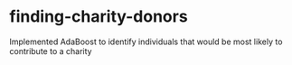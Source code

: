 # finding-charity-donors
Implemented AdaBoost to identify individuals that would be most likely to contribute to a charity
